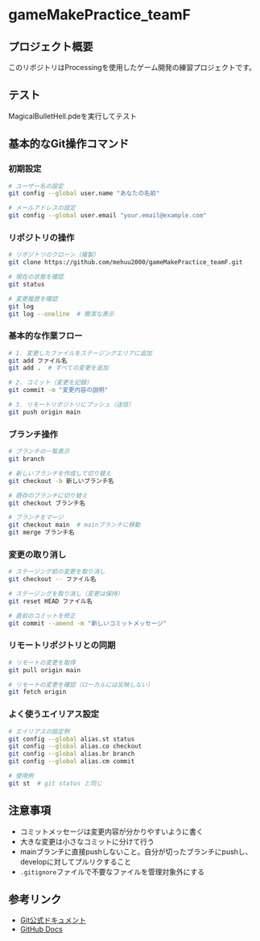 # gameMakePractice_teamF

## プロジェクト概要
このリポジトリはProcessingを使用したゲーム開発の練習プロジェクトです。

## テスト
MagicalBulletHell.pdeを実行してテスト

## 基本的なGit操作コマンド

### 初期設定
```bash
# ユーザー名の設定
git config --global user.name "あなたの名前"

# メールアドレスの設定
git config --global user.email "your.email@example.com"
```

### リポジトリの操作
```bash
# リポジトリのクローン（複製）
git clone https://github.com/mehuu2000/gameMakePractice_teamF.git

# 現在の状態を確認
git status

# 変更履歴を確認
git log
git log --oneline  # 簡潔な表示
```

### 基本的な作業フロー
```bash
# 1. 変更したファイルをステージングエリアに追加
git add ファイル名
git add .  # すべての変更を追加

# 2. コミット（変更を記録）
git commit -m "変更内容の説明"

# 3. リモートリポジトリにプッシュ（送信）
git push origin main
```

### ブランチ操作
```bash
# ブランチの一覧表示
git branch

# 新しいブランチを作成して切り替え
git checkout -b 新しいブランチ名

# 既存のブランチに切り替え
git checkout ブランチ名

# ブランチをマージ
git checkout main  # mainブランチに移動
git merge ブランチ名
```

### 変更の取り消し
```bash
# ステージング前の変更を取り消し
git checkout -- ファイル名

# ステージングを取り消し（変更は保持）
git reset HEAD ファイル名

# 直前のコミットを修正
git commit --amend -m "新しいコミットメッセージ"
```

### リモートリポジトリとの同期
```bash
# リモートの変更を取得
git pull origin main

# リモートの変更を確認（ローカルには反映しない）
git fetch origin
```

### よく使うエイリアス設定
```bash
# エイリアスの設定例
git config --global alias.st status
git config --global alias.co checkout
git config --global alias.br branch
git config --global alias.cm commit

# 使用例
git st  # git status と同じ
```

## 注意事項
- コミットメッセージは変更内容が分かりやすいように書く
- 大きな変更は小さなコミットに分けて行う
- mainブランチに直接pushしないこと。自分が切ったブランチにpushし、developに対してプルリクすること
- `.gitignore`ファイルで不要なファイルを管理対象外にする

## 参考リンク
- [Git公式ドキュメント](https://git-scm.com/doc)
- [GitHub Docs](https://docs.github.com/ja)
